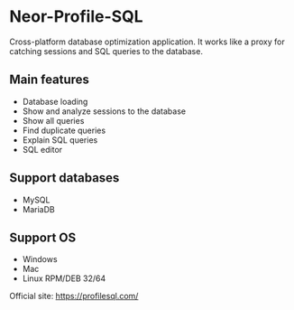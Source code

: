 # Neor-Profile-SQL
Cross-platform database optimization application. It works like a proxy for catching sessions and SQL queries to the database.

## Main features
- Database loading
- Show and analyze sessions to the database
- Show all queries
- Find duplicate queries
- Explain SQL queries
- SQL editor

## Support databases
- MySQL
- MariaDB
 
## Support OS
- Windows
- Mac
- Linux RPM/DEB 32/64

Official site:
https://profilesql.com/
